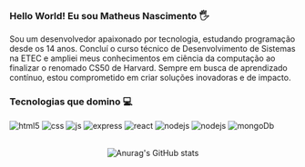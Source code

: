 ### Hello World! Eu sou Matheus Nascimento 🖐️

Sou um desenvolvedor apaixonado por tecnologia, estudando programação desde os 14 anos. Concluí o curso técnico de Desenvolvimento de Sistemas na ETEC e ampliei meus conhecimentos em ciência da computação ao finalizar o renomado CS50 de Harvard. Sempre em busca de aprendizado contínuo, estou comprometido em criar soluções inovadoras e de impacto.

### Tecnologias que domino 💻
<div style="display: inline_block">
  <img align="center" alt="html5" src="https://img.shields.io/badge/HTML5-E34F26?style=for-the-badge&logo=html5&logoColor=white" />
  <img align="center" alt="css" src="https://img.shields.io/badge/CSS3-1572B6?style=for-the-badge&logo=css3&logoColor=white" />
  <img align="center" alt="js" src="https://img.shields.io/badge/JavaScript-F7DF1E?style=for-the-badge&logo=javascript&logoColor=black" />
  <img align="center" alt="express" src="https://img.shields.io/badge/Express.js-404D59?style=for-the-badge&logo=express&logoColor=white" />
  <img align="center" alt="react" src="https://img.shields.io/badge/React-20232A?style=for-the-badge&logo=react&logoColor=61DAFB" />
  <img align="center" alt="nodejs" src="https://img.shields.io/badge/Node.js-43853D?style=for-the-badge&logo=node.js&logoColor=white" />
  <img align="center" alt="nodejs" src="https://img.shields.io/badge/mysql-4479A1.svg?style=for-the-badge&logo=mysql&logoColor=white" />
  <img align="center" alt="mongoDb" src="https://img.shields.io/badge/MongoDB-4EA94B?style=for-the-badge&logo=mongodb&logoColor=white" />
</div><br/>

<div align="center" style="display: flex; justify-content: center; align-items: center; gap: 10px;">  
  
  ![Anurag's GitHub stats](https://github-readme-stats.vercel.app/api?username=matheusnascimentods\&show_icons=true&theme=react\&show=reviews,discussions_started,discussions_answered,prs_merged,prs_merged_percentage&hide_border=true)
</div>
